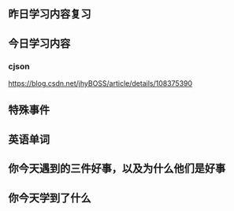 ## 昨日学习内容复习

## 今日学习内容
### cjson
https://blog.csdn.net/jhyBOSS/article/details/108375390
## 特殊事件
## 英语单词
## 你今天遇到的三件好事，以及为什么他们是好事
## 你今天学到了什么